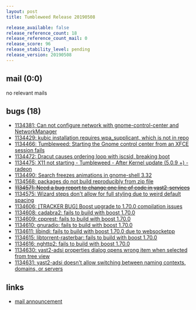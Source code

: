 ```yaml
---
layout: post
title: Tumbleweed Release 20190508

release_available: false
release_reference_count: 18
release_reference_count_mail: 0
release_score: 96
release_stability_level: pending
release_version: 20190508
---
```


## mail (0:0)

no relevant mails

## bugs (18)

<!--more-->

- [1134381: Can not configure network with gnome-control-center and NetworkManager](https://bugzilla.opensuse.org/show_bug.cgi?id=1134381)
- [1134429: kubic installation requires wpa_supplicant, which is not in repo](https://bugzilla.opensuse.org/show_bug.cgi?id=1134429)
- [1134466: Tumbleweed: Starting the Gnome control center from an XFCE session fails](https://bugzilla.opensuse.org/show_bug.cgi?id=1134466)
- [1134472: Dracut causes ordering loop with iscsid, breaking boot](https://bugzilla.opensuse.org/show_bug.cgi?id=1134472)
- [1134475: X11 not starting - Tumbleweed - After Kernel update (5.0.9 +) - radeon](https://bugzilla.opensuse.org/show_bug.cgi?id=1134475)
- [1134490: Search freezes animations in gnome-shell 3.32](https://bugzilla.opensuse.org/show_bug.cgi?id=1134490)
- [1134568: packages do not build reproducibly from zip file](https://bugzilla.opensuse.org/show_bug.cgi?id=1134568)
- ~~[1134571: Need a bug report to change one line of code in yast2-services](https://bugzilla.opensuse.org/show_bug.cgi?id=1134571)~~
- [1134575: Wizard steps don't allow for full styling due to weird default spacing](https://bugzilla.opensuse.org/show_bug.cgi?id=1134575)
- [1134606: \[TRACKER BUG\] Boost upgrade to 1.70.0 compilation issues](https://bugzilla.opensuse.org/show_bug.cgi?id=1134606)
- [1134608: cadabra2: fails to build with boost 1.70.0](https://bugzilla.opensuse.org/show_bug.cgi?id=1134608)
- [1134609: cpprest: fails to build with boost 1.70.0](https://bugzilla.opensuse.org/show_bug.cgi?id=1134609)
- [1134610: gnuradio: fails to build with boost 1.70.0](https://bugzilla.opensuse.org/show_bug.cgi?id=1134610)
- [1134611: libindi: fails to build with boost 1.70.0 due to websocketpp](https://bugzilla.opensuse.org/show_bug.cgi?id=1134611)
- [1134615: libtorrent-rasterbar: fails to build with boost 1.70.0](https://bugzilla.opensuse.org/show_bug.cgi?id=1134615)
- [1134616: nghttp2: fails to build with boost 1.70.0](https://bugzilla.opensuse.org/show_bug.cgi?id=1134616)
- [1134630: yast2-adsi properties dialog opens wrong item when selected from tree view](https://bugzilla.opensuse.org/show_bug.cgi?id=1134630)
- [1134631: yast2-adsi doesn't allow switching between naming contexts, domains, or servers](https://bugzilla.opensuse.org/show_bug.cgi?id=1134631)



## links

- [mail announcement](https://lists.opensuse.org/opensuse-factory/2019-05/msg00090.html)
